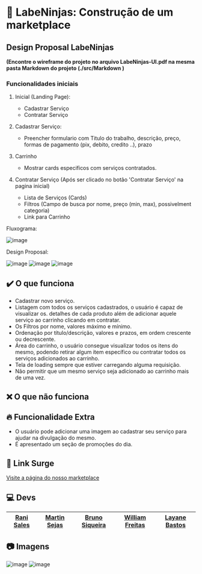 # 📄  LabeNinjas: Construção de um marketplace

## Design Proposal LabeNinjas 

__(Encontre o wireframe do projeto no arquivo LabeNinjas-UI.pdf na mesma pasta Markdown do projeto (./src/Markdown )__

### Funcionalidades iniciais

1. Inicial (Landing Page):
    - Cadastrar Serviço
    - Contratar Serviço

2. Cadastrar Serviço:
    - Preencher formulario com Titulo do trabalho, descrição, preço, formas de pagamento (pix, debito, credito ..), prazo

3. Carrinho
    - Mostrar cards especificos com serviços contratados. 

4. Contratar Serviço (Após ser clicado no botão 'Contratar Serviço' na pagina inicial)
    - Lista de Serviços (Cards)
    - Filtros (Campo de busca por nome, preço (min, max), possivelment categoria)
    - Link para Carrinho

Fluxograma: 

![image](https://user-images.githubusercontent.com/99181273/163043773-da8c0a40-b75c-43d6-8c5f-cb1927df8348.png)


Design Proposal: 

![image](https://user-images.githubusercontent.com/99181273/163043853-0ea8aa51-8334-4ec0-a70b-8e5391b4cd2e.png)
![image](https://user-images.githubusercontent.com/99181273/163043890-dd37f23a-3e49-4ce0-ba62-0dbda138416a.png)
![image](https://user-images.githubusercontent.com/99181273/163043931-ee061a9d-0f68-4cf1-be13-f399f080fcd7.png)

## ✔️ O que funciona
- Cadastrar novo serviço.
- Listagem com todos os serviços cadastrados, o usuário é capaz de visualizar os. detalhes de cada produto além de adicionar aquele serviço ao carrinho clicando em contratar.
- Os Filtros por nome, valores máximo e mínimo.
- Ordenação por título/descrição, valores e prazos, em ordem crescente ou decrescente.
- Área do carrinho, o usuário consegue visualizar todos os itens do mesmo, podendo retirar algum item específico ou contratar todos os serviços adicionados ao carrinho.
- Tela de loading sempre que estiver carregando alguma requisição.
- Não permitir que um mesmo serviço seja adicionado ao carrinho mais de uma vez.

## ❌ O que não funciona


## :fire: Funcionalidade Extra
- O usuário pode adicionar uma imagem ao cadastrar seu serviço para ajudar na divulgação do mesmo.
- É apresentado um seção de promoções do dia.

## 🔗 Link Surge 
  [Visite a página do nosso marketplace](http://labeninjas-grupo2.surge.sh/)

##  :computer: Devs

| [Rani Sales](https://github.com/RaniSales)| [Martin Sejas](https://github.com/martinsejas) |[Bruno Siqueira](https://github.com/brunosp-49) |  [William Freitas](https://github.com/Dottysoli) |[Layane Bastos](https://github.com/LayaneB) |
| :---: | :---: | :---: | :---: | :---: |

## 📷 Imagens

![image](https://user-images.githubusercontent.com/50851374/163658518-28d9ce08-1cc3-436a-b838-cebdca0f01f4.png)
![image](https://user-images.githubusercontent.com/50851374/163658496-5b4dd4ae-342c-4495-b5e1-6380e9db8b23.png)







